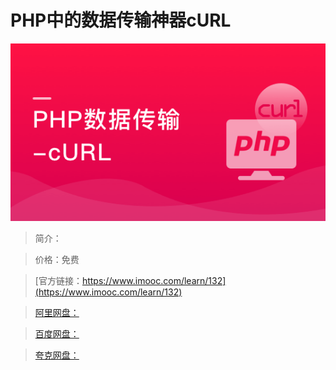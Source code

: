 # PHP中的数据传输神器cURL

![img](../../assets/5fe442de00014b1a05400304.jpg)

> 简介：

> 价格：免费

> [官方链接：https://www.imooc.com/learn/132](https://www.imooc.com/learn/132)

> [阿里网盘：]()

> [百度网盘：]()

> [夸克网盘：]()
